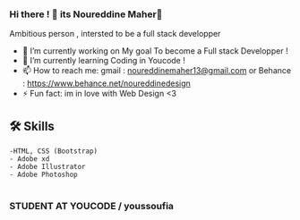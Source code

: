 ### Hi there !  🚀 its Noureddine Maher👋


Ambitious person , intersted to be a full stack developper  




- 🔭 I’m currently working on My goal To become a Full stack Developper   ! 
- 🌱 I’m currently learning Coding in Youcode ! 
- 📫 How to reach me: gmail : noureddinemaher13@gmail.com or Behance : https://www.behance.net/noureddinedesign
- ⚡ Fun fact: im in love with Web Design <3 

## 🛠 Skills
	-HTML, CSS (Bootstrap)
	- Adobe xd 
	- Adobe Illustrator 
	- Adobe Photoshop
#

###  STUDENT AT YOUCODE / youssoufia 






